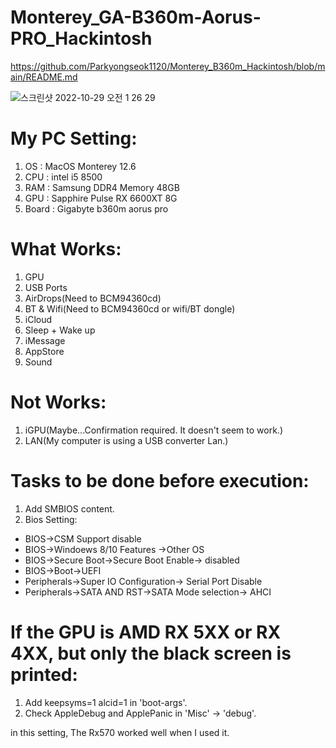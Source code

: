 # Monterey_GA-B360m-Aorus-PRO_Hackintosh
https://github.com/Parkyongseok1120/Monterey_B360m_Hackintosh/blob/main/README.md

![스크린샷 2022-10-29 오전 1 26 29](https://user-images.githubusercontent.com/41354468/198688380-2e2e14a2-f3b2-45db-b57a-5f61575ecf6e.png)


# My PC Setting:

1. OS : MacOS Monterey 12.6
2. CPU : intel i5 8500
3. RAM : Samsung DDR4 Memory 48GB
4. GPU : Sapphire Pulse RX 6600XT 8G
5. Board : Gigabyte b360m aorus pro


# What Works:

1. GPU
2. USB Ports
3. AirDrops(Need to BCM94360cd)
4. BT & Wifi(Need to BCM94360cd or wifi/BT dongle)
5. iCloud 
6. Sleep + Wake up
7. iMessage
8. AppStore
9. Sound

# Not Works:
1. iGPU(Maybe...Confirmation required. It doesn't seem to work.)
2. LAN(My computer is using a USB converter Lan.)

# Tasks to be done before execution:

1. Add SMBIOS content.
2. Bios Setting:

- BIOS->CSM Support disable
- BIOS->Windoews 8/10 Features ->Other OS
- BIOS->Secure Boot->Secure Boot Enable-> disabled
- BIOS->Boot->UEFI
- Peripherals->Super IO Configuration-> Serial Port Disable
- Peripherals->SATA AND RST->SATA Mode selection-> AHCI

# If the GPU is AMD RX 5XX or RX 4XX, but only the black screen is printed:

1. Add keepsyms=1 alcid=1 in 'boot-args'.
2. Check AppleDebug and ApplePanic in 'Misc' -> 'debug'.

in this setting,
The Rx570 worked well when I used it.
